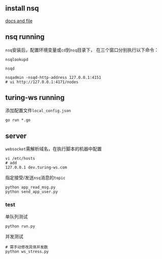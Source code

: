 ## install nsq
[docs and file](https://nsq.io/deployment/installing.html)

## nsq running
`nsq`安装后，配置环境变量或`cd`到`nsq`目录下， 在三个窗口分别执行以下命令：
```shell
nsqlookupd
```
```shell
nsqd
```
```shell
nsqadmin -nsqd-http-address 127.0.0.1:4151
# ui http://127.0.0.1:4171/nodes
```

## turing-ws running
添加配置文件`local_config.json`
```shell
go run *.go
```

## server

`websocket`需解析域名，在执行脚本的机器中配置
```shell
vi /etc/hosts
# add
127.0.0.1 dev.turing-ws.com
```

指定接受/发送`nsq`消息的`topic`
```shell
python app_read_msg.py
python send_app_user.py
```

### test
单队列测试
```shell
python run.py
```
并发测试
```shell
# 需手动修改具体并发数
python ws_stress.py
```
